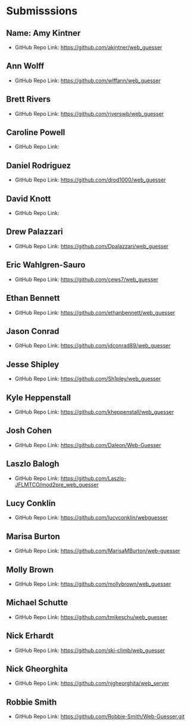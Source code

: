 # Submisssions

## Name: Amy Kintner

* GitHub Repo Link: https://github.com/akintner/web_guesser

## Ann Wolff

* GitHub Repo Link: https://github.com/wlffann/web_guesser

## Brett Rivers

* GitHub Repo Link: https://github.com/riverswb/web_guesser

## Caroline Powell

* GitHub Repo Link:

## Daniel Rodriguez

* GitHub Repo Link: https://github.com/drod1000/web_guesser

## David Knott

* GitHub Repo Link:

## Drew Palazzari

* GitHub Repo Link: https://github.com/Dpalazzari/web_guesser

## Eric Wahlgren-Sauro

* GitHub Repo Link: https://github.com/cews7/web_guesser

## Ethan Bennett

* GitHub Repo Link: https://github.com/ethanbennett/web_guesser

## Jason Conrad

* GitHub Repo Link: https://github.com/jdconrad89/web_guesser

## Jesse Shipley

* GitHub Repo Link: https://github.com/Sh1pley/web_guesser

## Kyle Heppenstall

* GitHub Repo Link: https://github.com/kheppenstall/web_guesser

## Josh Cohen

* GitHub Repo Link: https://github.com/Daleon/Web-Guesser

## Laszlo Balogh

* GitHub Repo Link: https://github.com/Laszlo-JFLMTCO/mod2pre_web_guesser

## Lucy Conklin

* GitHub Repo Link: https://github.com/lucyconklin/webguesser

## Marisa Burton

* GitHub Repo Link: https://github.com/MarisaMBurton/web-guesser

## Molly Brown

* GitHub Repo Link: https://github.com/mollybrown/web_guesser

## Michael Schutte

* GitHub Repo Link: https://github.com/tmikeschu/web_guesser

## Nick Erhardt

* GitHub Repo Link: https://github.com/ski-climb/web_guesser

## Nick Gheorghita

* GitHub Repo Link: https://github.com/njgheorghita/web_server

## Robbie Smith

* GitHub Repo Link: https://github.com/Robbie-Smith/Web-Guesser.git
